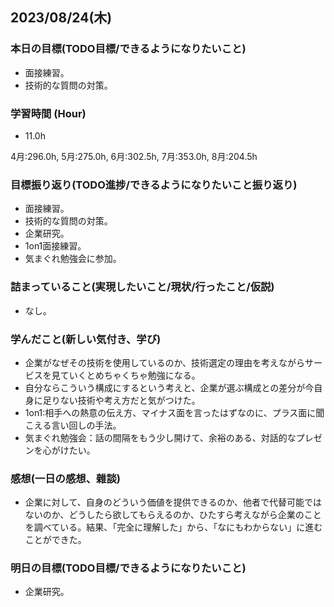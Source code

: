 ## 2023/08/24(木)

### 本日の目標(TODO目標/できるようになりたいこと)

- 面接練習。
- 技術的な質問の対策。

### 学習時間 (Hour)

- 11.0h

4月:296.0h, 5月:275.0h, 6月:302.5h, 7月:353.0h, 8月:204.5h

### 目標振り返り(TODO進捗/できるようになりたいこと振り返り)

- 面接練習。
- 技術的な質問の対策。
- 企業研究。
- 1on1面接練習。
- 気まぐれ勉強会に参加。

### 詰まっていること(実現したいこと/現状/行ったこと/仮説)

- なし。

### 学んだこと(新しい気付き、学び)

- 企業がなぜその技術を使用しているのか、技術選定の理由を考えながらサービスを見ていくとめちゃくちゃ勉強になる。
- 自分ならこういう構成にするという考えと、企業が選ぶ構成との差分が今自身に足りない技術や考え方だと気がつけた。
- 1on1:相手への熱意の伝え方、マイナス面を言ったはずなのに、プラス面に聞こえる言い回しの手法。
- 気まぐれ勉強会：話の間隔をもう少し開けて、余裕のある、対話的なプレゼンを心がけたい。

### 感想(一日の感想、雜談)

- 企業に対して、自身のどういう価値を提供できるのか、他者で代替可能ではないのか、どうしたら欲してもらえるのか、ひたすら考えながら企業のことを調べている。結果、「完全に理解した」から、「なにもわからない」に進むことができた。

### 明日の目標(TODO目標/できるようになりたいこと)

- 企業研究。
